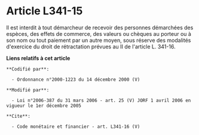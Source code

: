 # Article L341-15

Il est interdit à tout démarcheur de recevoir des personnes démarchées des espèces, des effets de commerce, des valeurs ou
chèques au porteur ou à son nom ou tout paiement par un autre moyen, sous réserve des modalités d'exercice du droit de
rétractation prévues au II de l'article L. 341-16.

**Liens relatifs à cet article**

	**Codifié par**:

	  - Ordonnance n°2000-1223 du 14 décembre 2000 (V)

	**Modifié par**:

	  - Loi n°2006-387 du 31 mars 2006 - art. 25 (V) JORF 1 avril 2006 en vigueur le 1er décembre 2005

	**Cite**:

	  - Code monétaire et financier - art. L341-16 (V)
